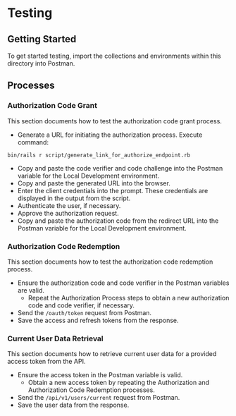 # Testing

## Getting Started

To get started testing, import the collections and environments within this directory into Postman.

## Processes

### Authorization Code Grant

This section documents how to test the authorization code grant process.

* Generate a URL for initiating the authorization process. Execute command:

```
bin/rails r script/generate_link_for_authorize_endpoint.rb
```

* Copy and paste the code verifier and code challenge into the Postman variable for the Local Development environment.
* Copy and paste the generated URL into the browser.
* Enter the client credentials into the prompt. These credentials are displayed in the output from the script.
* Authenticate the user, if necessary.
* Approve the authorization request.
* Copy and paste the authorization code from the redirect URL into the Postman variable for the Local Development environment.

### Authorization Code Redemption

This section documents how to test the authorization code redemption process.

* Ensure the authorization code and code verifier in the Postman variables are valid.
  * Repeat the Authorization Process steps to obtain a new authorization code and code verifier, if necessary.
* Send the `/oauth/token` request from Postman.
* Save the access and refresh tokens from the response.

### Current User Data Retrieval

This section documents how to retrieve current user data for a provided access token from the API.

* Ensure the access token in the Postman variable is valid.
  * Obtain a new access token by repeating the Authorization and Authorization Code Redemption processes.
* Send the `/api/v1/users/current` request from Postman.
* Save the user data from the response.
